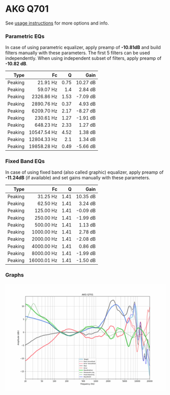 # AKG Q701
See [usage instructions](https://github.com/jaakkopasanen/AutoEq#usage) for more options and info.

### Parametric EQs
In case of using parametric equalizer, apply preamp of **-10.81dB** and build filters manually
with these parameters. The first 5 filters can be used independently.
When using independent subset of filters, apply preamp of **-10.82 dB**.

| Type    | Fc          |    Q | Gain     |
|--------:|------------:|-----:|---------:|
| Peaking | 21.91 Hz    | 0.75 | 10.27 dB |
| Peaking | 59.07 Hz    | 1.4  | 2.84 dB  |
| Peaking | 2326.86 Hz  | 1.53 | -7.09 dB |
| Peaking | 2890.76 Hz  | 0.37 | 4.93 dB  |
| Peaking | 6209.70 Hz  | 2.17 | -8.27 dB |
| Peaking | 230.61 Hz   | 1.27 | -1.91 dB |
| Peaking | 648.23 Hz   | 2.33 | 1.27 dB  |
| Peaking | 10547.54 Hz | 4.52 | 1.38 dB  |
| Peaking | 12804.33 Hz | 2.1  | 1.34 dB  |
| Peaking | 19858.28 Hz | 0.49 | -5.66 dB |

### Fixed Band EQs
In case of using fixed band (also called graphic) equalizer, apply preamp of **-11.24dB**
(if available) and set gains manually with these parameters.

| Type    | Fc          |    Q | Gain     |
|--------:|------------:|-----:|---------:|
| Peaking | 31.25 Hz    | 1.41 | 10.35 dB |
| Peaking | 62.50 Hz    | 1.41 | 3.24 dB  |
| Peaking | 125.00 Hz   | 1.41 | -0.09 dB |
| Peaking | 250.00 Hz   | 1.41 | -1.99 dB |
| Peaking | 500.00 Hz   | 1.41 | 1.13 dB  |
| Peaking | 1000.00 Hz  | 1.41 | 2.78 dB  |
| Peaking | 2000.00 Hz  | 1.41 | -2.08 dB |
| Peaking | 4000.00 Hz  | 1.41 | 0.86 dB  |
| Peaking | 8000.00 Hz  | 1.41 | -1.99 dB |
| Peaking | 16000.01 Hz | 1.41 | -1.50 dB |

### Graphs
![](./AKG%20Q701.png)